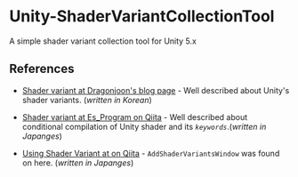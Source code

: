 # Unity-ShaderVariantCollectionTool
A simple shader variant collection tool for Unity 5.x


## References

* [Shader variant at Dragonjoon's blog page](http://dragonjoon.blogspot.kr/2015/08/variants.html) - Well described about Unity's shader variants. (*written in Korean*)
* [Shader variant at Es_Program on Qiita](http://qiita.com/Es_Program/items/79edf9f8fca786b365aa) - Well described about conditional compilation of Unity shader and its *`keywords`*.(*written in Japanges*)
 
* [Using Shader Variant at on Qiita]() - `AddShaderVariantsWindow` was found on here. (*written in Japanges*)